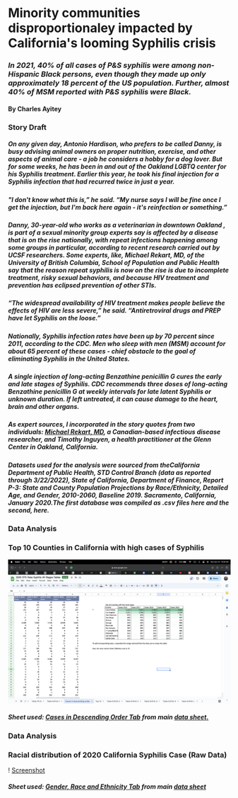 # Minority communities disproportionaley impacted by California's looming Syphilis crisis 

### *In 2021, 40% of all cases of P&S syphilis were among non-Hispanic Black persons, even though they made up only approximately 18 percent of the US population. Further, almost 40% of MSM reported with P&S syphilis were Black.*

#### By Charles Ayitey

### Story Draft

##### On any given day, Antonio Hardison, who prefers to be called Danny, is busy advising animal owners on proper nutrition, exercise, and other aspects of animal care - a job he considers a hobby for a dog lover. But for some weeks, he has been in and out of the Oakland LGBTQ center for his Syphilis treatment. Earlier this year, he took his final injection for a Syphilis infection that had recurred twice in just a year.
 
##### "I don't know what this is,” he said. “My nurse says I will be fine once I get the injection, but I'm back here again - it's reinfection or something.”
 
##### Danny, 30-year-old who works as a veterinarian in downtown Oakland , is part of a sexual minority group experts say is affected by a disease that is on the rise nationally, with repeat infections happening among some groups in particular, according to recent research carried out by UCSF researchers. Some experts, like, Michael Rekart, MD, of the University of British Columbia, School of Population and Public Health say that the reason repeat syphilis is now on the rise is due to incomplete treatment, risky sexual behaviors, and because HIV treatment and prevention has eclipsed prevention of other STIs.
 
##### “The widespread availability of HIV treatment makes people believe the effects of HIV are less severe,” he said. “Antiretroviral drugs and PREP have let Syphilis on the loose.”
 
##### Nationally, Syphilis infection rates have been up by 70 percent since 2011, according to the CDC. Men who sleep with men (MSM) account for about 65 percent of these cases - chief obstacle to the goal of eliminating Syphilis in the United States.
 
##### A single injection of long-acting Benzathine penicillin G cures the early and late stages of Syphilis. CDC recommends three doses of long-acting Benzathine penicillin G at weekly intervals for late latent Syphilis or unknown duration. If left untreated, it can cause damage to the heart, brain and other organs.
 
##### As expert sources, I incorporated in the story quotes from two individuals: [Michael Rekart, MD](https://www.ncbi.nlm.nih.gov/pmc/articles/PMC5537507/), a Canadian-based infectious disease researcher, and Timothy Inguyen, a health practitioner at the Glenn Center in Oakland, California. 

##### Datasets used for the analysis were sourced from theCalifornia Department of Public Health, STD Control Branch (data as reported through 3/22/2022), State of California, Department of Finance, Report P-3: State and County Population Projections by Race/Ethnicity, Detailed Age, and Gender, 2010-2060, Baseline 2019.  Sacramento, California, January 2020.The first database was compiled as .csv files here and the second, here.

### Data Analysis 

### Top 10 Counties in California with high cases of Syphilis

![Screenshot](https://github.com/Chuck2023/J296_Final_Project/raw/dd8b78485adb32a91304ce83729b6d4a5ce7aef2/Screenshot%202023-04-24%20at%2010.58.34%20AM.png)
##### *Sheet used: [Cases in Descending Order Tab](https://docs.google.com/spreadsheets/d/1ybdrvJRTW-zOerrtgUs66rL6AusCwOfS/edit?usp=sharing&ouid=107250021534490384677&rtpof=true&sd=true) from main [data sheet.](https://docs.google.com/spreadsheets/d/1ybdrvJRTW-zOerrtgUs66rL6AusCwOfS/edit?usp=sharing&ouid=107250021534490384677&rtpof=true&sd=true)*


### Data Analysis

### Racial distribution of 2020 California Syphilis Case (Raw Data)
! [Screenshot](https://github.com/Chuck2023/J296_Final_Project/blob/7f088d4243b1d4af2fba01544f729c5148e19d47/Screenshot%202023-04-24%20at%204.22.26%20PM.png)
##### *Sheet used: [Gender, Race and Ethnicity Tab](https://docs.google.com/spreadsheets/d/1ybdrvJRTW-zOerrtgUs66rL6AusCwOfS/edit?usp=sharing&ouid=107250021534490384677&rtpof=true&sd=true) from main [data sheet](https://docs.google.com/spreadsheets/d/1ybdrvJRTW-zOerrtgUs66rL6AusCwOfS/edit?usp=sharing&ouid=107250021534490384677&rtpof=true&sd=true)*






